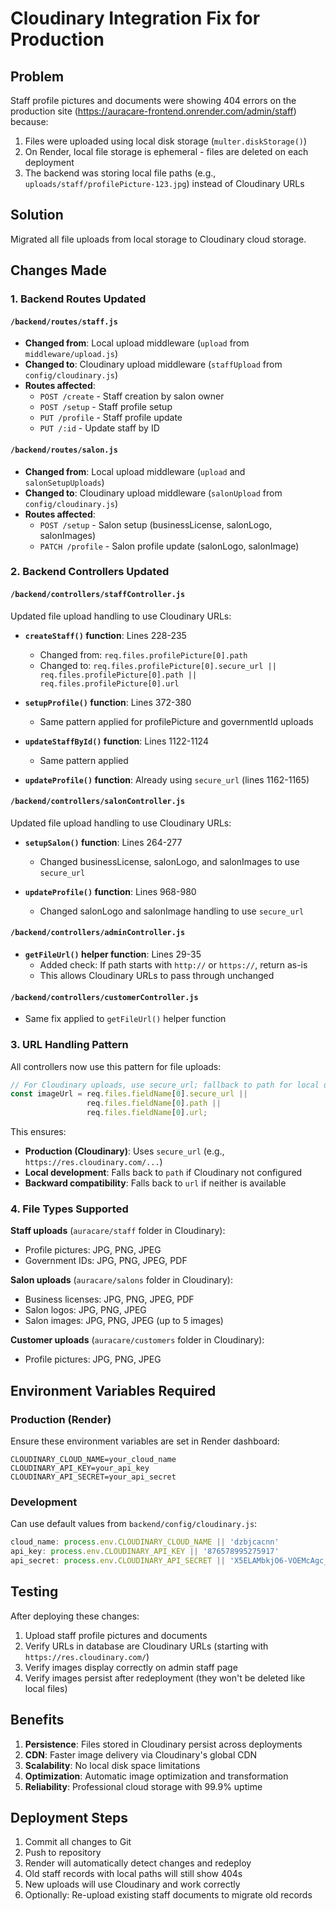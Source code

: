 # Cloudinary Integration Fix for Production

## Problem
Staff profile pictures and documents were showing 404 errors on the production site (https://auracare-frontend.onrender.com/admin/staff) because:
1. Files were uploaded using local disk storage (`multer.diskStorage()`)
2. On Render, local file storage is ephemeral - files are deleted on each deployment
3. The backend was storing local file paths (e.g., `uploads/staff/profilePicture-123.jpg`) instead of Cloudinary URLs

## Solution
Migrated all file uploads from local storage to Cloudinary cloud storage.

## Changes Made

### 1. Backend Routes Updated

#### `/backend/routes/staff.js`
- **Changed from**: Local upload middleware (`upload` from `middleware/upload.js`)
- **Changed to**: Cloudinary upload middleware (`staffUpload` from `config/cloudinary.js`)
- **Routes affected**:
  - `POST /create` - Staff creation by salon owner
  - `POST /setup` - Staff profile setup
  - `PUT /profile` - Staff profile update
  - `PUT /:id` - Update staff by ID

#### `/backend/routes/salon.js`
- **Changed from**: Local upload middleware (`upload` and `salonSetupUploads`)
- **Changed to**: Cloudinary upload middleware (`salonUpload` from `config/cloudinary.js`)
- **Routes affected**:
  - `POST /setup` - Salon setup (businessLicense, salonLogo, salonImages)
  - `PATCH /profile` - Salon profile update (salonLogo, salonImage)

### 2. Backend Controllers Updated

#### `/backend/controllers/staffController.js`
Updated file upload handling to use Cloudinary URLs:
- **`createStaff()` function**: Lines 228-235
  - Changed from: `req.files.profilePicture[0].path`
  - Changed to: `req.files.profilePicture[0].secure_url || req.files.profilePicture[0].path || req.files.profilePicture[0].url`
  
- **`setupProfile()` function**: Lines 372-380
  - Same pattern applied for profilePicture and governmentId uploads
  
- **`updateStaffById()` function**: Lines 1122-1124
  - Same pattern applied

- **`updateProfile()` function**: Already using `secure_url` (lines 1162-1165)

#### `/backend/controllers/salonController.js`
Updated file upload handling to use Cloudinary URLs:
- **`setupSalon()` function**: Lines 264-277
  - Changed businessLicense, salonLogo, and salonImages to use `secure_url`
  
- **`updateProfile()` function**: Lines 968-980
  - Changed salonLogo and salonImage handling to use `secure_url`

#### `/backend/controllers/adminController.js`
- **`getFileUrl()` helper function**: Lines 29-35
  - Added check: If path starts with `http://` or `https://`, return as-is
  - This allows Cloudinary URLs to pass through unchanged

#### `/backend/controllers/customerController.js`
- Same fix applied to `getFileUrl()` helper function

### 3. URL Handling Pattern

All controllers now use this pattern for file uploads:
```javascript
// For Cloudinary uploads, use secure_url; fallback to path for local uploads
const imageUrl = req.files.fieldName[0].secure_url || 
                 req.files.fieldName[0].path || 
                 req.files.fieldName[0].url;
```

This ensures:
- **Production (Cloudinary)**: Uses `secure_url` (e.g., `https://res.cloudinary.com/...`)
- **Local development**: Falls back to `path` if Cloudinary not configured
- **Backward compatibility**: Falls back to `url` if neither is available

### 4. File Types Supported

**Staff uploads** (`auracare/staff` folder in Cloudinary):
- Profile pictures: JPG, PNG, JPEG
- Government IDs: JPG, PNG, JPEG, PDF

**Salon uploads** (`auracare/salons` folder in Cloudinary):
- Business licenses: JPG, PNG, JPEG, PDF
- Salon logos: JPG, PNG, JPEG
- Salon images: JPG, PNG, JPEG (up to 5 images)

**Customer uploads** (`auracare/customers` folder in Cloudinary):
- Profile pictures: JPG, PNG, JPEG

## Environment Variables Required

### Production (Render)
Ensure these environment variables are set in Render dashboard:
```
CLOUDINARY_CLOUD_NAME=your_cloud_name
CLOUDINARY_API_KEY=your_api_key
CLOUDINARY_API_SECRET=your_api_secret
```

### Development
Can use default values from `backend/config/cloudinary.js`:
```javascript
cloud_name: process.env.CLOUDINARY_CLOUD_NAME || 'dzbjcacnn'
api_key: process.env.CLOUDINARY_API_KEY || '876578995275917'
api_secret: process.env.CLOUDINARY_API_SECRET || 'X5ELAMbkjO6-VOEMcAgc_0CNsfw'
```

## Testing
After deploying these changes:
1. Upload staff profile pictures and documents
2. Verify URLs in database are Cloudinary URLs (starting with `https://res.cloudinary.com/`)
3. Verify images display correctly on admin staff page
4. Verify images persist after redeployment (they won't be deleted like local files)

## Benefits
1. **Persistence**: Files stored in Cloudinary persist across deployments
2. **CDN**: Faster image delivery via Cloudinary's global CDN
3. **Scalability**: No local disk space limitations
4. **Optimization**: Automatic image optimization and transformation
5. **Reliability**: Professional cloud storage with 99.9% uptime

## Deployment Steps
1. Commit all changes to Git
2. Push to repository
3. Render will automatically detect changes and redeploy
4. Old staff records with local paths will still show 404s
5. New uploads will use Cloudinary and work correctly
6. Optionally: Re-upload existing staff documents to migrate old records
